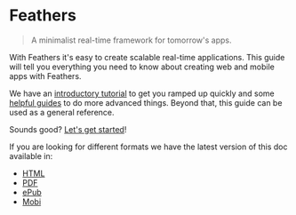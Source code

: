 # Feathers

> A minimalist real-time framework for tomorrow's apps.

With Feathers it's easy to create scalable real-time applications. This guide will tell you everything you need to know about creating web and mobile apps with Feathers.

We have an [introductory tutorial](getting-started/your-first-app/readme.md) to get you ramped up quickly and some [helpful guides](guides/readme.md) to do more advanced things. Beyond that, this guide can be used as a general reference.

Sounds good? [Let's get started](getting-started/readme.md)!

If you are looking for different formats we have the latest version of this doc available in:

- [HTML](http://docs.feathersjs.com)
- [PDF](https://www.gitbook.com/download/pdf/book/feathersjs/feathers-docs)
- [ePub](https://www.gitbook.com/download/epub/book/feathersjs/feathers-docs)
- [Mobi](https://www.gitbook.com/download/mobi/book/feathersjs/feathers-docs)